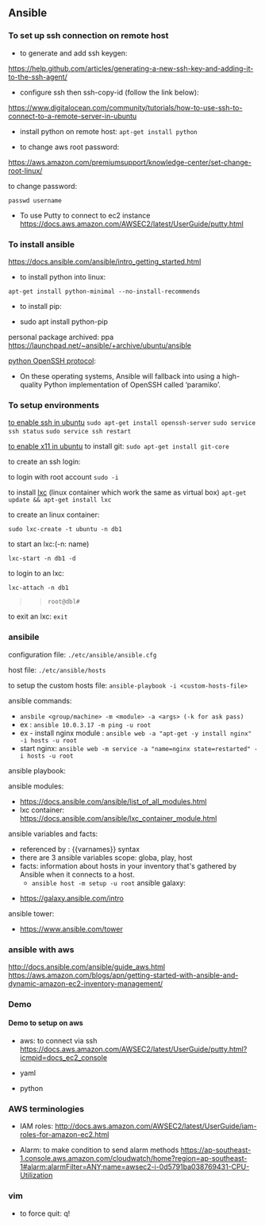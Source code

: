 ## Ansible

### To set up ssh connection on remote host

* to generate and add ssh keygen:

https://help.github.com/articles/generating-a-new-ssh-key-and-adding-it-to-the-ssh-agent/

* configure ssh then ssh-copy-id (follow the link below):

https://www.digitalocean.com/community/tutorials/how-to-use-ssh-to-connect-to-a-remote-server-in-ubuntu

* install python on remote host: `apt-get install python`

* to change aws root password:

https://aws.amazon.com/premiumsupport/knowledge-center/set-change-root-linux/

to change password:

`passwd username`

* To use Putty to connect to ec2 instance
https://docs.aws.amazon.com/AWSEC2/latest/UserGuide/putty.html

### To install ansible

https://docs.ansible.com/ansible/intro_getting_started.html

* to install python into linux:

`apt-get install python-minimal --no-install-recommends`

* to install pip:

- sudo apt install python-pip

personal package archived: ppa
https://launchpad.net/~ansible/+archive/ubuntu/ansible

[python OpenSSH protocol](https://docs.ansible.com/ansible/intro_getting_started.html):

- On these operating systems, Ansible will fallback into using a high-quality Python implementation of OpenSSH called ‘paramiko’.



### To setup environments


[to enable ssh in ubuntu](http://ubuntuhandbook.org/index.php/2016/04/enable-ssh-ubuntu-16-04-lts/)
`sudo apt-get install openssh-server`
`sudo service ssh status`
`sudo service ssh restart`

[to enable x11 in ubuntu](https://askubuntu.com/questions/73059/how-to-copy-paste-from-ubuntu-virtualbox-guest-to-windows-host)
to install git:
`sudo apt-get install git-core`

to create an ssh login:

to login with root account
`sudo -i`

to install [lxc](https://linuxcontainers.org/) (linux container which work the same as virtual box)
`apt-get update && apt-get install lxc`

to create an linux container:

`sudo lxc-create -t ubuntu -n db1`

to start an lxc:(-n: name)

`lxc-start -n db1 -d`

to login to an lxc:

`lxc-attach -n db1`
>> `root@dbl#`

to exit an lxc:
`exit`


### ansibile
configuration file:
`./etc/ansible/ansible.cfg`

host file:
`./etc/ansible/hosts`

to setup the custom hosts file:
`ansible-playbook -i <custom-hosts-file>`


ansible commands:

- `ansbile <group/machine> -m <module> -a <args> (-k for ask pass)`
- ex : `ansible 10.0.3.17 -m ping -u root`
- ex - install nginx module : `ansible web -a "apt-get -y install nginx" -i hosts -u root`
- start nginx: `ansible web -m service -a "name=nginx state=restarted" -i hosts -u root`

ansible playbook:

ansible modules:

- https://docs.ansible.com/ansible/list_of_all_modules.html
- lxc container: https://docs.ansible.com/ansible/lxc_container_module.html

ansible variables and facts:
* referenced by : {{varnames}} syntax
* there are 3 ansible variables scope: globa, play, host
* facts: information about hosts in your inventory that's gathered by Ansible when it connects to a host.
    * `ansible host -m setup -u root`
ansible galaxy:

- https://galaxy.ansible.com/intro

ansible tower:

- https://www.ansible.com/tower


### ansible with aws
http://docs.ansible.com/ansible/guide_aws.html
https://aws.amazon.com/blogs/apn/getting-started-with-ansible-and-dynamic-amazon-ec2-inventory-management/

### Demo

#### Demo to setup on aws

* aws: to connect via ssh
https://docs.aws.amazon.com/AWSEC2/latest/UserGuide/putty.html?icmpid=docs_ec2_console

* yaml

* python

### AWS terminologies
* IAM roles: http://docs.aws.amazon.com/AWSEC2/latest/UserGuide/iam-roles-for-amazon-ec2.html

* Alarm: to make condition to send alarm methods
https://ap-southeast-1.console.aws.amazon.com/cloudwatch/home?region=ap-southeast-1#alarm:alarmFilter=ANY;name=awsec2-i-0d5791ba038769431-CPU-Utilization

### vim
* to force quit: q!
